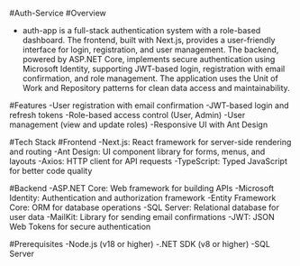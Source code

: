 #Auth-Service
#Overview
- auth-app is a full-stack authentication system with a role-based dashboard. The frontend, built with Next.js, provides a user-friendly interface for login, registration, and user management. The backend, powered by ASP.NET Core, implements secure authentication using Microsoft Identity, supporting JWT-based login, registration with email confirmation, and role management. The application uses the Unit of Work and Repository patterns for clean data access and maintainability.

#Features
-User registration with email confirmation
-JWT-based login and refresh tokens
-Role-based access control (User, Admin)
-User management (view and update roles)
-Responsive UI with Ant Design

#Tech Stack
#Frontend
-Next.js: React framework for server-side rendering and routing
-Ant Design: UI component library for forms, menus, and layouts
-Axios: HTTP client for API requests
-TypeScript: Typed JavaScript for better code quality

#Backend
-ASP.NET Core: Web framework for building APIs
-Microsoft Identity: Authentication and authorization framework
-Entity Framework Core: ORM for database operations
-SQL Server: Relational database for user data
-MailKit: Library for sending email confirmations
-JWT: JSON Web Tokens for secure authentication

#Prerequisites
-Node.js (v18 or higher)
-.NET SDK (v8 or higher)
-SQL Server

